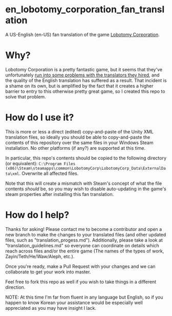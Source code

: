 # en_lobotomy_corporation_fan_translation
A US-English (en-US) fan translation of the game [Lobotomy Corporation](https://store.steampowered.com/app/568220/Lobotomy_Corporation__Monster_Management_Simulation/).

# Why?
Lobotomy Corporation is a pretty fantastic game, but it seems that they've unfortunately [run into some problems with the translators they hired](https://www.reddit.com/r/LobotomyCorp/comments/7t4jw3/hi_guys_id_like_to_talk_about_eng_translation/?st=jk1zk2dx&sh=151bccf1), and the quality of the English translation has suffered as a result. That incident is a shame on its own, but is amplified by the fact that it creates a higher barrier to entry to this otherwise pretty great game, so I created this repo to solve that problem.

# How do I use it?
This is more or less a direct (edited) copy-and-paste of the Unity XML translation files, so ideally you should be able to copy-and-paste the contents of this repository over the same files in your Windows Steam installation. No other platforms (if any?) are supported at this time.

In particular, this repo's contents should be copied to the following directory (or equivalent): `C:\Program Files (x86)\Steam\steamapps\common\LobotomyCorp\LobotomyCorp_Data\ExternalData\xml`. Overwrite all affected files.

Note that this will create a mismatch with Steam's concept of what the file contents _should_ be, so you may wish to disable auto-updating in the game's steam properties after installing this fan translation.

# How do I help?
Thanks for asking! Please contact me to become a contributor and open a new branch to make the changes to your translated files (and other updated files, such as "translation_progess.md"). Additionally, please take a look at "translation_guidelines.md" so everyone can coordinate on details which reach across files and/or the entire game (The names of the types of work, Zayin/Teth/He/Waw/Aleph, etc.).

Once you're ready, make a Pull Request with your changes and we can collaborate to get your work into master.

Feel free to fork this repo as well if you wish to take things in a different direction.

NOTE: At this time I'm far from fluent in any language but English, so if you happen to know Korean your assistance would be especially well appreciated as you may have insight I lack.
